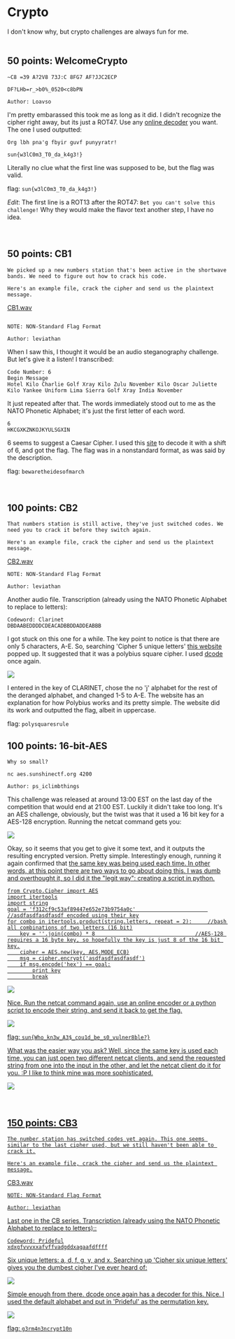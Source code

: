 # Crypto
I don't know why, but crypto challenges are always fun for me.
<br>
<br>
## 50 points: WelcomeCrypto
```
~C8 =39 A?2V8 73J:C 8FG7 AF?JJC2ECP

DF?LHb=r_>b0%_0520<c8bPN

Author: Loavso
```
I'm pretty embarassed this took me as long as it did. I didn't recognize the cipher right away, but its just a ROT47. Use any <a href='https://www.dcode.fr/rot-47-cipher'>online decoder</a> you want. The one I used outputted:
```
Org lbh pna'g fbyir guvf punyyratr!

sun{w3lC0m3_T0_da_k4g3!}
```
Literally no clue what the first line was supposed to be, but the flag was valid.

flag: `sun{w3lC0m3_T0_da_k4g3!}`

*Edit*: The first line is a ROT13 after the ROT47: `Bet you can't solve this challenge!` Why they would make the flavor text another step, I have no idea.
<br>
<br>
<br>
## 50 points: CB1
```
We picked up a new numbers station that's been active in the shortwave bands. We need to figure out how to crack his code.

Here's an example file, crack the cipher and send us the plaintext message.

```
<a href='http://files.sunshinectf.org/crypto/CB1.wav'>CB1.wav</a>
```

NOTE: NON-Standard Flag Format

Author: leviathan
```
When I saw this, I thought it would be an audio steganography challenge. But let's give it a listen! I transcribed:
```
Code Number: 6
Begin Message
Hotel Kilo Charlie Golf Xray Kilo Zulu November Kilo Oscar Juliette Kilo Yankee Uniform Lima Sierra Golf Xray India November
```
It just repeated after that. The words immediately stood out to me as the NATO Phonetic Alphabet; it's just the first letter of each word.
```
6
HKCGXKZNKOJKYULSGXIN
```
6 seems to suggest a Caesar Cipher. I used this <a href='https://cryptii.com/pipes/caesar-cipher'>site</a> to decode it with a shift of 6, and got the flag. The flag was in a nonstandard format, as was said by the description.

flag: `bewaretheidesofmarch`
<br>
<br>
<br>
## 100 points: CB2
```
That numbers station is still active, they've just switched codes. We need you to crack it before they switch again.

Here's an example file, crack the cipher and send us the plaintext message.
```
<a href='http://files.sunshinectf.org/crypto/CB2.wav'>CB2.wav</a>
```
NOTE: NON-Standard Flag Format

Author: leviathan
```
Another audio file. Transcription (already using the NATO Phonetic Alphabet to replace to letters):
```
Codeword: Clarinet
DBDAABEDDDDCDEACADBBDDADDEABBB
```
I got stuck on this one for a while. The key point to notice is that there are only 5 characters, A-E. So, searching 'Cipher 5 unique letters' <a href='http://practicalcryptography.com/cryptanalysis/text-characterisation/identifying-unknown-ciphers/'>this website</a> popped up. It suggested that it was a polybius square cipher. I used <a href='https://www.dcode.fr/polybius-cipher'>dcode</a> once again.

![](/Images/2019/SunshineCTF/CB2.PNG)

I entered in the key of CLARINET, chose the no 'j' alphabet for the rest of the deranged alphabet, and changed 1-5 to A-E. The website has an explanation for how Polybius works and its pretty simple. The website did its work and outputted the flag, albeit in uppercase.

flag: `polysquaresrule`

## 100 points: 16-bit-AES
```
Why so small?

nc aes.sunshinectf.org 4200

Author: ps_iclimbthings
```
This challenge was released at around 13:00 EST on the last day of the competition that would end at 21:00 EST. Luckily it didn't take too long. It's an AES challenge, obviously, but the twist was that it used a 16 bit key for a AES-128 encryption. Running the netcat command gets you:

![](/Images/2019/SunshineCTF/AESnc.PNG)

Okay, so it seems that you get to give it some text, and it outputs the resulting encrypted version. Pretty simple. Interestingly enough, running it again confirmed that <u>the same key was being used each time<u>. In other words, at this point there are two ways to go about doing this. I was dumb and overthought it, so I did it the "legit way": creating a script in python.
```
from Crypto.Cipher import AES
import itertools
import string
goal = 'f312cf9c53af89447e652e73b9754a0c'                       //asdfasdfasdfasdf encoded using their key
for combo in itertools.product(string.letters, repeat = 2):     //bash all combinations of two letters (16 bit)
	key = ''.join(combo) * 8                                //AES-128 requires a 16 byte key, so hopefully the key is just 8 of the 16 bit key.
	cipher = AES.new(key, AES.MODE_ECB)
	msg = cipher.encrypt('asdfasdfasdfasdf')
	if msg.encode('hex') == goal:
		print key
		break
```
![](/Images/2019/SunshineCTF/aeskey.PNG)

Nice. Run the netcat command again, use an <a href='https://aesencryption.net/'>online encoder</a> or a python script to encode their string, and send it back to get the flag.

![](/Images/2019/SunshineCTF/aesflag.PNG)

flag: `sun{Who_kn3w_A3$_cou1d_be_s0_vulner8ble?}`

What was the easier way you ask? Well, since the same key is used each time, you can just open two different netcat clients, and send the requested string from one into the input in the other, and let the netcat client do it for you. :P I like to think mine was more sophisticated.

![](/Images/2019/SunshineCTF/aesrip.PNG)
<br>
<br>
<br>
## 150 points: CB3
```
The number station has switched codes yet again. This one seems similar to the last cipher used, but we still haven't been able to crack it.

Here's an example file, crack the cipher and send us the plaintext message.
```
<a href='http://files.sunshinectf.org/crypto/CB3.wav'>CB3.wav</a>
```
NOTE: NON-Standard Flag Format

Author: leviathan
```
Last one in the CB series. Transcription (already using the NATO Phonetic Alphabet to replace to letters)::
```
Codeword: Prideful
xdxgfvvvxxafvffvadgddxagaafdffff
```
Six unique letters: a, d, f, g, v, and x. Searching up 'Cipher six unique letters' gives you the dumbest cipher I've ever heard of:

![](/Images/2019/SunshineCTF/whytho.PNG)

Simple enough from there. <a href='https://www.dcode.fr/adfgvx-cipher'>dcode</a> once again has a decoder for this. Nice. I used the default alphabet and put in 'Prideful' as the permutation key. 

![](/Images/2019/SunshineCTF/cb3.PNG)

flag: `g3rm4n3ncrypt10n`
